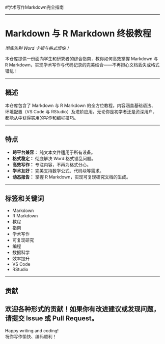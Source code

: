
#学术写作Markdown完全指南
<!-- SEO优化元数据 -->
<meta name="keywords" content="Markdown, 学术写作, R Markdown, LaTeX, 论文模板, 科研工具">
<meta name="description" content="开源学术写作解决方案：整合Markdown+LaTeX+R的全流程论文写作指南，提供开箱即用的毕业论文模板与自动化工作流">

---
# Markdown 与 R Markdown 终极教程  
*彻底告别 Word 卡顿与格式烦恼！*

本仓库提供一份面向学生和研究者的综合指南，教你如何高效掌握 Markdown 与 R Markdown，实现学术写作与代码记录的完美结合——不再担心文档丢失或格式错乱！

---

## 概述
本仓库包含了 Markdown 与 R Markdown 的全方位教程，内容涵盖基础语法、环境配置（VS Code 与 RStudio）及进阶应用。无论你是初学者还是资深用户，都能从中获得实用的写作和编程技巧。

---

## 特点
- **跨平台兼容：** 纯文本文件适用于所有设备。
- **格式稳定：** 彻底解决 Word 格式错乱问题。
- **高效写作：** 专注内容，不再为格式分心。
- **学术友好：** 完美支持数学公式、代码块等需求。
- **动态报告：** 掌握 R Markdown，实现可复现研究文档的生成。

---

## 标签和关键词
- Markdown
- R Markdown
- 教程
- 指南
- 学术写作
- 可复现研究
- 编程
- 数据科学
- 效率提升
- VS Code
- RStudio

---

## 贡献
欢迎各种形式的贡献！如果你有改进建议或发现问题，请提交 Issue 或 Pull Request。
---

Happy writing and coding!  
祝你写作愉快、编码顺利！
